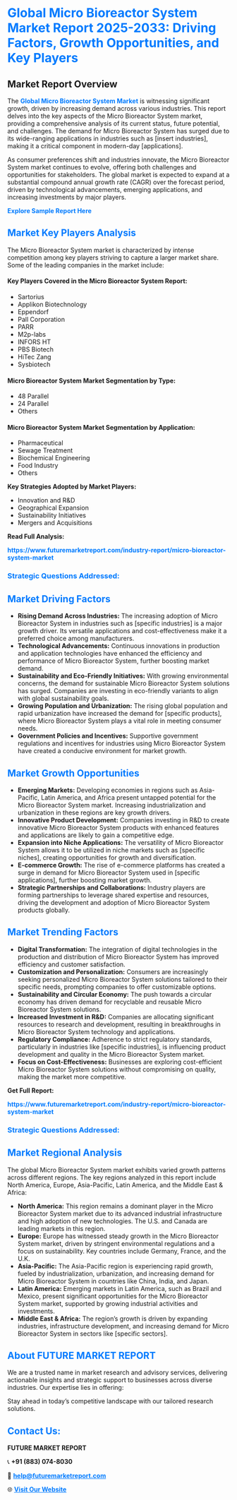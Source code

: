 <h1 style="color: #007BFF;">Global Micro Bioreactor System Market Report 2025-2033: Driving Factors, Growth Opportunities, and Key Players</h1>

<section id="overview">
<h2>Market Report Overview</h2>
<p>The <a href="https://www.futuremarketreport.com/industry-report/micro-bioreactor-system-market" style="color: #007BFF; text-decoration: none;"><strong>Global Micro Bioreactor System Market</strong></a> is witnessing significant growth, driven by increasing demand across various industries. This report delves into the key aspects of the Micro Bioreactor System market, providing a comprehensive analysis of its current status, future potential, and challenges. The demand for Micro Bioreactor System has surged due to its wide-ranging applications in industries such as [insert industries], making it a critical component in modern-day [applications].</p>
<p>As consumer preferences shift and industries innovate, the Micro Bioreactor System market continues to evolve, offering both challenges and opportunities for stakeholders. The global market is expected to expand at a substantial compound annual growth rate (CAGR) over the forecast period, driven by technological advancements, emerging applications, and increasing investments by major players.</p>
</section>

<section id="overview">
<p><a href="https://www.futuremarketreport.com/request-sample/reportId=28927" style="color: #007BFF; text-decoration: none;"><strong>Explore Sample Report Here</strong></a></p>
</section>

<section id="key-players">
<h2 style="color: #007BFF;">Market Key Players Analysis</h2>
<p>The Micro Bioreactor System market is characterized by intense competition among key players striving to capture a larger market share. Some of the leading companies in the market include:</p>
<h4>Key Players Covered in the Micro Bioreactor System Report:</h4>
<ul><li>Sartorius</li><li>Applikon Biotechnology</li><li>Eppendorf</li><li>Pall Corporation</li><li>PARR</li><li>M2p-labs</li><li>INFORS HT</li><li>PBS Biotech</li><li>HiTec Zang</li><li>Sysbiotech</li></ul>
<h4>Micro Bioreactor System Market Segmentation by Type:</h4>
<ul><li>48 Parallel</li><li>24 Parallel</li><li>Others</li></ul>

<h4>Micro Bioreactor System Market Segmentation by Application:</h4>
<ul><li>Pharmaceutical</li><li>Sewage Treatment</li><li>Biochemical Engineering</li><li>Food Industry</li><li>Others</li></ul>
<p><strong>Key Strategies Adopted by Market Players:</strong></p>
<ul>
<li>Innovation and R&D</li>
<li>Geographical Expansion</li>
<li>Sustainability Initiatives</li>
<li>Mergers and Acquisitions</li>
</ul>
</section>

<section>
<p><strong>Read Full Analysis: </strong></p><a href="https://www.futuremarketreport.com/industry-report/micro-bioreactor-system-market" style="color: #007BFF; text-decoration: none;"><strong>https://www.futuremarketreport.com/industry-report/micro-bioreactor-system-market</strong></a>
<h3 style="color: #007BFF;">Strategic Questions Addressed:</h3>
</section>

<section id="driving-factors">
<h2 style="color: #007BFF;">Market Driving Factors</h2>
<ul>
<li><strong>Rising Demand Across Industries:</strong> The increasing adoption of Micro Bioreactor System in industries such as [specific industries] is a major growth driver. Its versatile applications and cost-effectiveness make it a preferred choice among manufacturers.</li>
<li><strong>Technological Advancements:</strong> Continuous innovations in production and application technologies have enhanced the efficiency and performance of Micro Bioreactor System, further boosting market demand.</li>
<li><strong>Sustainability and Eco-Friendly Initiatives:</strong> With growing environmental concerns, the demand for sustainable Micro Bioreactor System solutions has surged. Companies are investing in eco-friendly variants to align with global sustainability goals.</li>
<li><strong>Growing Population and Urbanization:</strong> The rising global population and rapid urbanization have increased the demand for [specific products], where Micro Bioreactor System plays a vital role in meeting consumer needs.</li>
<li><strong>Government Policies and Incentives:</strong> Supportive government regulations and incentives for industries using Micro Bioreactor System have created a conducive environment for market growth.</li>
</ul>
</section>

<section id="growth-opportunities">
<h2 style="color: #007BFF;">Market Growth Opportunities</h2>
<ul>
<li><strong>Emerging Markets:</strong> Developing economies in regions such as Asia-Pacific, Latin America, and Africa present untapped potential for the Micro Bioreactor System market. Increasing industrialization and urbanization in these regions are key growth drivers.</li>
<li><strong>Innovative Product Development:</strong> Companies investing in R&D to create innovative Micro Bioreactor System products with enhanced features and applications are likely to gain a competitive edge.</li>
<li><strong>Expansion into Niche Applications:</strong> The versatility of Micro Bioreactor System allows it to be utilized in niche markets such as [specific niches], creating opportunities for growth and diversification.</li>
<li><strong>E-commerce Growth:</strong> The rise of e-commerce platforms has created a surge in demand for Micro Bioreactor System used in [specific applications], further boosting market growth.</li>
<li><strong>Strategic Partnerships and Collaborations:</strong> Industry players are forming partnerships to leverage shared expertise and resources, driving the development and adoption of Micro Bioreactor System products globally.</li>
</ul>
</section>

<section id="trending-factors">
<h2 style="color: #007BFF;">Market Trending Factors</h2>
<ul>
<li><strong>Digital Transformation:</strong> The integration of digital technologies in the production and distribution of Micro Bioreactor System has improved efficiency and customer satisfaction.</li>
<li><strong>Customization and Personalization:</strong> Consumers are increasingly seeking personalized Micro Bioreactor System solutions tailored to their specific needs, prompting companies to offer customizable options.</li>
<li><strong>Sustainability and Circular Economy:</strong> The push towards a circular economy has driven demand for recyclable and reusable Micro Bioreactor System solutions.</li>
<li><strong>Increased Investment in R&D:</strong> Companies are allocating significant resources to research and development, resulting in breakthroughs in Micro Bioreactor System technology and applications.</li>
<li><strong>Regulatory Compliance:</strong> Adherence to strict regulatory standards, particularly in industries like [specific industries], is influencing product development and quality in the Micro Bioreactor System market.</li>
<li><strong>Focus on Cost-Effectiveness:</strong> Businesses are exploring cost-efficient Micro Bioreactor System solutions without compromising on quality, making the market more competitive.</li>
</ul>
</section>

<section>
<p><strong>Get Full Report: </strong></p><a href="https://www.futuremarketreport.com/industry-report/micro-bioreactor-system-market" style="color: #007BFF; text-decoration: none;"><strong>https://www.futuremarketreport.com/industry-report/micro-bioreactor-system-market</strong></a>
<h3 style="color: #007BFF;">Strategic Questions Addressed:</h3>
</section>


<section id="regional-analysis">
<h2 style="color: #007BFF;">Market Regional Analysis</h2>
<p>The global Micro Bioreactor System market exhibits varied growth patterns across different regions. The key regions analyzed in this report include North America, Europe, Asia-Pacific, Latin America, and the Middle East & Africa:</p>
<ul>
<li><strong>North America:</strong> This region remains a dominant player in the Micro Bioreactor System market due to its advanced industrial infrastructure and high adoption of new technologies. The U.S. and Canada are leading markets in this region.</li>
<li><strong>Europe:</strong> Europe has witnessed steady growth in the Micro Bioreactor System market, driven by stringent environmental regulations and a focus on sustainability. Key countries include Germany, France, and the U.K.</li>
<li><strong>Asia-Pacific:</strong> The Asia-Pacific region is experiencing rapid growth, fueled by industrialization, urbanization, and increasing demand for Micro Bioreactor System in countries like China, India, and Japan.</li>
<li><strong>Latin America:</strong> Emerging markets in Latin America, such as Brazil and Mexico, present significant opportunities for the Micro Bioreactor System market, supported by growing industrial activities and investments.</li>
<li><strong>Middle East & Africa:</strong> The region’s growth is driven by expanding industries, infrastructure development, and increasing demand for Micro Bioreactor System in sectors like [specific sectors].</li>
</ul>
</section>

<footer>
<h2 style="color: #007BFF;">About FUTURE MARKET REPORT</h2>
<p>We are a trusted name in market research and advisory services, delivering actionable insights and strategic support to businesses across diverse industries. Our expertise lies in offering:</p>

<p>Stay ahead in today’s competitive landscape with our tailored research solutions.</p>

<h2 style="color: #007BFF;">Contact Us:</h2>
<p><strong>FUTURE MARKET REPORT</strong></p>
<p>📞 <strong>+91 (883) 074-8030</strong></p>
<p>📧 <strong><a href="mailto:help@futuremarketreport.com" style="color: #007BFF;">help@futuremarketreport.com</a></strong></p>
<p>🌐 <strong><a href="https://www.futuremarketreport.com/" style="color: #007BFF;">Visit Our Website</a></strong></p>
</footer>